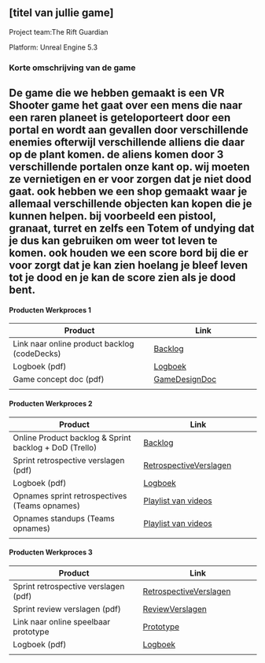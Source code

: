 ## [titel van jullie game]
Project team:The Rift Guardian

Platform:
Unreal Engine 5.3

### Korte omschrijving van de game
De game die we hebben gemaakt is een VR Shooter game 
het gaat over een mens die naar een raren planeet is geteloporteert door een portal en wordt aan gevallen 
door verschillende enemies ofterwijl verschillende alliens die daar op de plant komen. de aliens komen door 3 verschillende portalen
onze kant op. wij moeten ze vernietigen en er voor zorgen dat je niet dood gaat. ook hebben we een shop gemaakt waar je allemaal verschillende objecten kan kopen 
die je kunnen helpen. bij voorbeeld een pistool, granaat, turret en zelfs een Totem of undying dat je dus kan gebruiken om weer tot leven te komen. 
ook houden we een score bord bij die er voor zorgt dat je kan zien hoelang je bleef leven tot je dood en je kan de score zien als je dood bent.
---
#### Producten Werkproces 1
| Product  | Link |
| ------ |  ------ |
| Link naar online product backlog (codeDecks) | [Backlog]
| Logboek (pdf)                             | [Logboek]
| Game concept doc (pdf)                    | [GameDesignDoc]
|<img width=500/>|<img width=300/>|
   
#### Producten Werkproces 2
| Product  | Link |
| ------ |  ------ |
| Online Product backlog & Sprint backlog + DoD (Trello)    | [Backlog]
| Sprint retrospective verslagen (pdf)                      | [RetrospectiveVerslagen]
| Logboek (pdf)                                             | [Logboek]
| Opnames sprint retrospectives (Teams opnames)             | [Playlist van videos]
| Opnames standups (Teams opnames)                          | [Playlist van videos]
|<img width=500/>|<img width=300/>|
   
#### Producten Werkproces 3
| Product  | Link |
| ------ |  ------ |
| Sprint retrospective verslagen (pdf)  | [RetrospectiveVerslagen]
| Sprint review verslagen (pdf)         | [ReviewVerslagen]
| Link naar online speelbaar prototype  | [Prototype]
| Logboek (pdf)                         | [Logboek]
|<img width=500/>|<img width=300/>|

   [Backlog]: <https://unreal-academy.codecks.io/decks/109-product-backlog>
   [Logboek]: <https://github.com/BerendWeij/agp_inlever_template/blob/master/producten/logboek.pdf>
   [GameDesignDoc]: <https://github.com/BerendWeij/agp_inlever_template/blob/master/producten/GameDesignDoc.pdf>
   [RetrospectiveVerslagen]: <https://github.com/BerendWeij/agp_inlever_template/blob/master/producten/RetrospectiveVerslagen.pdf>
   [ReviewVerslagen]: <https://github.com/BerendWeij/agp_inlever_template/blob/master/producten/ReviewVerslagen.pdf>
   [Prototype]: <https://www.mijnmytheprototype.nl>
   [Playlist van videos]: <https://www.youtube.com/playlist?list=PLnBx3KKOKHtALh1aE0SLvpywmG3A-yhSj>
   
